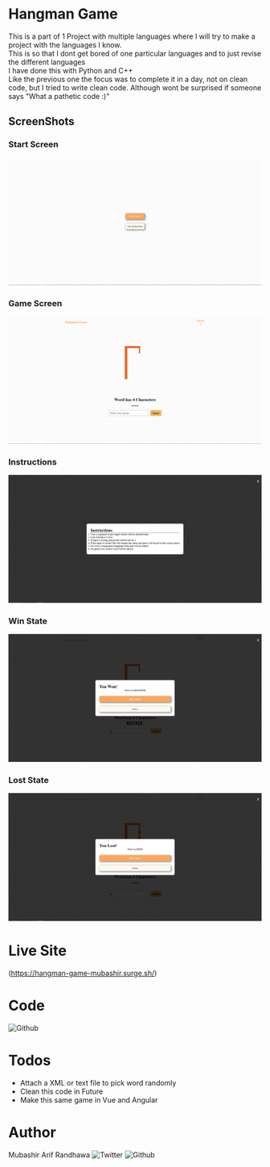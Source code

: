 # Hangman Game

This is a part of 1 Project with multiple languages where I will try to make a project with the languages I know.
<br/>
This is so that I dont get bored of one particular languages and to just revise the different languages
<br/>
I have done this with Python and C++
<br/>
Like the previous one the focus was to complete it in a day, not on clean code, but I tried to write clean code. Although wont be surprised if someone says "What a pathetic code :)"
<br/>

## ScreenShots

### Start Screen

![Hangman Game ScreenShots](./Screenshots/mainscreen.png)

### Game Screen

![Hangman Game ScreenShots](./Screenshots/Gamescreen.jpg)

### Instructions

![Hangman Game ScreenShots](./Screenshots/instructions.png)

### Win State

![Hangman Game ScreenShots](./Screenshots/Win.png)

### Lost State

![Hangman Game ScreenShots](./Screenshots/lost.png)

# Live Site

(https://hangman-game-mubashir.surge.sh/)

# Code

![Github](https://github.com/MubashirArifRandhawa/One-Project-Multiple-Languages)

# Todos

<ul>
    <li>Attach a XML or text file to pick word randomly</li>
    <li>Clean this code in Future</li>
    <li>Make this same game in Vue and Angular</li>
</ul>

# Author

Mubashir Arif Randhawa
![Twitter](https://twitter.com/Mubashi19311813)
![Github](https://github.com/MubashirArifRandhawa)
